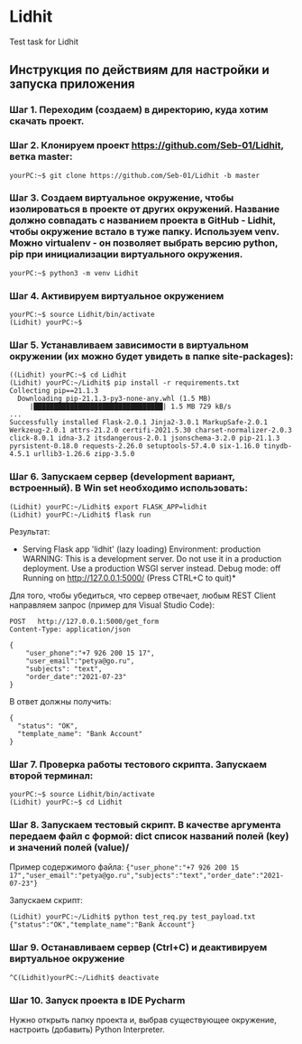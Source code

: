 # Lidhit
Test task for Lidhit

## Инструкция по действиям для настройки и запуска приложения

### Шаг 1. Переходим (создаем) в директорию, куда хотим скачать проект.
### Шаг 2. Клонируем проект https://github.com/Seb-01/Lidhit, ветка master:

`yourPC:~$ git clone https://github.com/Seb-01/Lidhit -b master`

### Шаг 3. Создаем виртуальное окружение, чтобы изолироваться в проекте от других окружений. Название должно совпадать с названием проекта в GitHub - Lidhit, чтобы окружение встало в туже папку. Используем venv. Можно virtualenv - он позволяет выбрать версию python, pip при инициализации виртуального окружения.

`yourPC:~$ python3 -m venv Lidhit`

### Шаг 4. Активируем виртуальное окружением

```
yourPC:~$ source Lidhit/bin/activate
(Lidhit) yourPC:~$
```

### Шаг 5. Устанавливаем зависимости в виртуальном окружении (их можно будет увидеть в папке site-packages):

```
((Lidhit) yourPC:~$ cd Lidhit
(Lidhit) yourPC:~/Lidhit$ pip install -r requirements.txt
Collecting pip==21.1.3
  Downloading pip-21.1.3-py3-none-any.whl (1.5 MB)
     |████████████████████████████████| 1.5 MB 729 kB/s
...
Successfully installed Flask-2.0.1 Jinja2-3.0.1 MarkupSafe-2.0.1 Werkzeug-2.0.1 attrs-21.2.0 certifi-2021.5.30 charset-normalizer-2.0.3 click-8.0.1 idna-3.2 itsdangerous-2.0.1 jsonschema-3.2.0 pip-21.1.3 pyrsistent-0.18.0 requests-2.26.0 setuptools-57.4.0 six-1.16.0 tinydb-4.5.1 urllib3-1.26.6 zipp-3.5.0
```

### Шаг 6. Запускаем сервер (development вариант, встроенный). В Win set необходимо использовать:

```
(Lidhit) yourPC:~/Lidhit$ export FLASK_APP=lidhit
(Lidhit) yourPC:~/Lidhit$ flask run
```

Результат:

*  Serving Flask app 'lidhit' (lazy loading)
  Environment: production
   WARNING: This is a development server. Do not use it in a production deployment.
   Use a production WSGI server instead.
  Debug mode: off
 Running on http://127.0.0.1:5000/ (Press CTRL+C to quit)*

Для того, чтобы убедиться, что сервер отвечает, любым REST Client направляем запрос (пример для Visual Studio Code):

```
POST   http://127.0.0.1:5000/get_form
Content-Type: application/json

{
    "user_phone":"+7 926 200 15 17",
    "user_email":"petya@go.ru",
    "subjects": "text",
    "order_date":"2021-07-23"
}
```

В ответ должны получить:

```
{
  "status": "OK",
  "template_name": "Bank Account"
}
```

### Шаг 7. Проверка работы тестового скрипта. Запускаем второй терминал:

```
yourPC:~$ source Lidhit/bin/activate
(Lidhit) yourPC:~$ cd Lidhit
```

### Шаг 8. Запускаем тестовый скрипт. В качестве аргумента передаем файл с формой: dict список названий полей (key) и значений полей (value)/
Пример содержимого файла:
`{"user_phone":"+7 926 200 15 17","user_email":"petya@go.ru","subjects":"text","order_date":"2021-07-23"}`

Запускаем скрипт:
```
(Lidhit) yourPC:~/Lidhit$ python test_req.py test_payload.txt
{"status":"OK","template_name":"Bank Account"}
```

### Шаг 9. Останавливаем сервер (Ctrl+C) и деактивируем виртуальное окружение
`^C(Lidhit)yourPC:~/Lidhit$ deactivate`

### Шаг 10. Запуск проекта в IDE Pycharm
Нужно открыть папку проекта и, выбрав существующее окружение, настроить (добавить) Python Interpreter.
